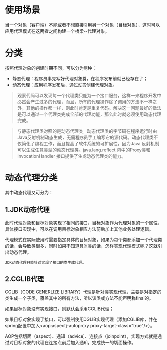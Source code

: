 # 使用场景
当一个对象（客户端）不能或者不想直接引用另一个对象（目标对象），这时可以应用代理模式在这两者之间构建一个桥梁--代理对象。

# 分类
按照代理对象的创建时期不同，可以分为两种：

* 静态代理：程序员事先写好代理对象类，在程序发布前就已经存在了；
* 动态代理：应用程序发布后，通过动态创建代理对象。

>观察代码可以发现每一个代理类只能为一个接口服务，这样一来程序开发中必然会产生过多的代理，而且，所有的代理操作除了调用的方法不一样之外，其他的操作都一样，则此时肯定是重复代码。解决这一问题最好的做法是可以通过一个代理类完成全部的代理功能，那么此时就必须使用动态代理完成。 

>与静态代理类对照的是动态代理类，动态代理类的字节码在程序运行时由Java反射机制动态生成，无需程序员手工编写它的源代码。动态代理类不仅简化了编程工作，而且提高了软件系统的可扩展性，因为Java 反射机制可以生成任意类型的动态代理类。java.lang.reflect 包中的Proxy类和InvocationHandler 接口提供了生成动态代理类的能力。 



# 动态代理分类
其中动态代理又可分为：

## 1.JDK动态代理
此时代理对象和目标对象实现了相同的接口，目标对象作为代理对象的一个属性，具体接口实现中，可以在调用目标对象相应方法前后加上其他业务处理逻辑。

代理模式在实际使用时需要指定具体的目标对象，如果为每个类都添加一个代理类的话，会导致类很多，同时如果不知道具体类的话，怎样实现代理模式呢？这就引出动态代理。

`JDK动态代理只能针对实现了接口的类生成代理。`

 

## 2.CGLIB代理
CGLIB（CODE GENERLIZE LIBRARY）代理是针对类实现代理，主要是对指定的类生成一个子类，覆盖其中的所有方法，所以该类或方法不能声明称final的。

如果目标对象没有实现接口，则默认会采用CGLIB代理；

如果目标对象实现了接口，可以强制使用CGLIB实现代理（添加CGLIB库，并在spring配置中加入<aop:aspectj-autoproxy proxy-target-class="true"/>）。

AOP包括切面（aspect）、通知（advice）、连接点（joinpoint），实现方式就是通过对目标对象的代理在连接点前后加入通知，完成统一的切面操作。